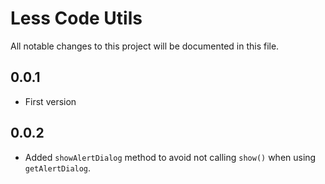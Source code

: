 # Less Code Utils

All notable changes to this project will be documented in this file.

## 0.0.1
- First version

## 0.0.2
- Added `showAlertDialog` method to avoid not calling `show()` when using `getAlertDialog`.
